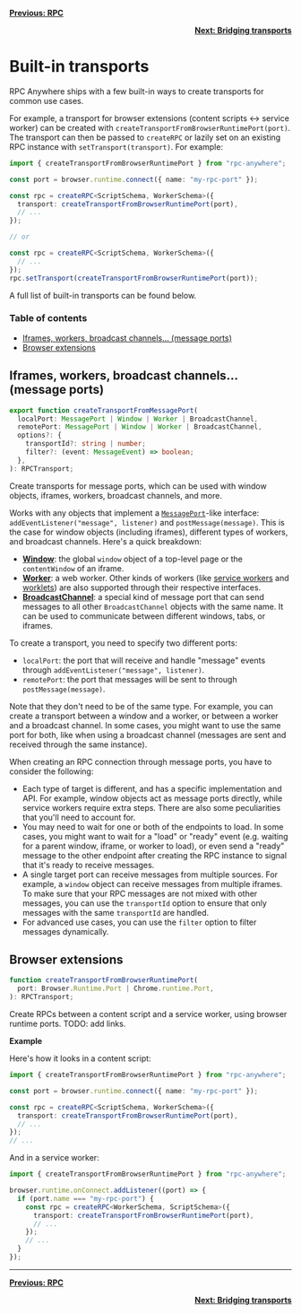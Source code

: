<div align="left">

[**Previous: RPC**](./1-rpc.md)

</div>
<div align="right">

[**Next: Bridging transports**](./3-bridging-transports.md)

</div>

<h1>Built-in transports</h1>

RPC Anywhere ships with a few built-in ways to create transports for common use cases.

For example, a transport for browser extensions (content scripts ↔ service worker) can be created with `createTransportFromBrowserRuntimePort(port)`. The transport can then be passed to `createRPC` or lazily set on an existing RPC instance with `setTransport(transport)`. For example:

```ts
import { createTransportFromBrowserRuntimePort } from "rpc-anywhere";

const port = browser.runtime.connect({ name: "my-rpc-port" });

const rpc = createRPC<ScriptSchema, WorkerSchema>({
  transport: createTransportFromBrowserRuntimePort(port),
  // ...
});

// or

const rpc = createRPC<ScriptSchema, WorkerSchema>({
  // ...
});
rpc.setTransport(createTransportFromBrowserRuntimePort(port));
```

A full list of built-in transports can be found below.

<h3>Table of contents</h3>

<!-- vscode-markdown-toc -->

- [Iframes, workers, broadcast channels... (message ports)](#iframes-workers-broadcast-channels-message-ports)
- [Browser extensions](#browser-extensions)

<!-- vscode-markdown-toc-config
	numbering=false
	autoSave=true
	/vscode-markdown-toc-config -->
<!-- /vscode-markdown-toc -->

## <a name='Iframesworkersbroadcastchannels...messageports'></a>Iframes, workers, broadcast channels... (message ports)

```ts
export function createTransportFromMessagePort(
  localPort: MessagePort | Window | Worker | BroadcastChannel,
  remotePort: MessagePort | Window | Worker | BroadcastChannel,
  options?: {
    transportId?: string | number;
    filter?: (event: MessageEvent) => boolean;
  },
): RPCTransport;
```

Create transports for message ports, which can be used with window objects, iframes, workers, broadcast channels, and more.

Works with any objects that implement a [`MessagePort`](https://developer.mozilla.org/en-US/docs/Web/API/MessagePort)-like interface: `addEventListener("message", listener)` and `postMessage(message)`. This is the case for window objects (including iframes), different types of workers, and broadcast channels. Here's a quick breakdown:

- **[Window](https://developer.mozilla.org/en-US/docs/Web/API/Window)**: the global `window` object of a top-level page or the `contentWindow` of an iframe.
- **[Worker](https://developer.mozilla.org/en-US/docs/Web/API/Worker)**: a web worker. Other kinds of workers (like [service workers](https://developer.mozilla.org/en-US/docs/Web/API/ServiceWorker) and [worklets](https://developer.mozilla.org/en-US/docs/Web/API/Worklet)) are also supported through their respective interfaces.
- **[BroadcastChannel](https://developer.mozilla.org/en-US/docs/Web/API/BroadcastChannel)**: a special kind of message port that can send messages to all other `BroadcastChannel` objects with the same name. It can be used to communicate between different windows, tabs, or iframes.

To create a transport, you need to specify two different ports:

- `localPort`: the port that will receive and handle "message" events through `addEventListener("message", listener)`.
- `remotePort`: the port that messages will be sent to through `postMessage(message)`.

Note that they don't need to be of the same type. For example, you can create a transport between a window and a worker, or between a worker and a broadcast channel. In some cases, you might want to use the same port for both, like when using a broadcast channel (messages are sent and received through the same instance).

When creating an RPC connection through message ports, you have to consider the following:

- Each type of target is different, and has a specific implementation and API. For example, window objects act as message ports directly, while service workers require extra steps. There are also some peculiarities that you'll need to account for.
- You may need to wait for one or both of the endpoints to load. In some cases, you might want to wait for a "load" or "ready" event (e.g. waiting for a parent window, iframe, or worker to load), or even send a "ready" message to the other endpoint after creating the RPC instance to signal that it's ready to receive messages.
- A single target port can receive messages from multiple sources. For example, a `window` object can receive messages from multiple iframes. To make sure that your RPC messages are not mixed with other messages, you can use the `transportId` option to ensure that only messages with the same `transportId` are handled.
- For advanced use cases, you can use the `filter` option to filter messages dynamically.

<!-- TODO: add a few examples: iframes, workers, BroadcastChannel -->

## <a name='Browserextensions'></a>Browser extensions

```ts
function createTransportFromBrowserRuntimePort(
  port: Browser.Runtime.Port | Chrome.runtime.Port,
): RPCTransport;
```

Create RPCs between a content script and a service worker, using browser runtime ports. TODO: add links.

**Example**

Here's how it looks in a content script:

```ts
import { createTransportFromBrowserRuntimePort } from "rpc-anywhere";

const port = browser.runtime.connect({ name: "my-rpc-port" });

const rpc = createRPC<ScriptSchema, WorkerSchema>({
  transport: createTransportFromBrowserRuntimePort(port),
  // ...
});
// ...
```

And in a service worker:

```ts
import { createTransportFromBrowserRuntimePort } from "rpc-anywhere";

browser.runtime.onConnect.addListener((port) => {
  if (port.name === "my-rpc-port") {
    const rpc = createRPC<WorkerSchema, ScriptSchema>({
      transport: createTransportFromBrowserRuntimePort(port),
      // ...
    });
    // ...
  }
});
```

---

<div align="left">

[**Previous: RPC**](./1-rpc.md)

</div>
<div align="right">

[**Next: Bridging transports**](./3-bridging-transports.md)

</div>
